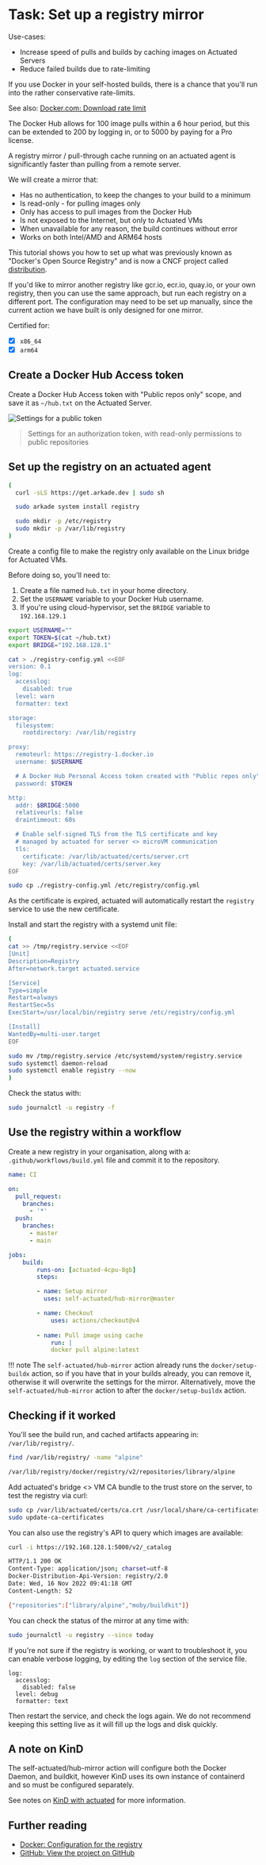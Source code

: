 # Task: Set up a registry mirror

Use-cases:

* Increase speed of pulls and builds by caching images on Actuated Servers
* Reduce failed builds due to rate-limiting

If you use Docker in your self-hosted builds, there is a chance that you'll run into the rather conservative rate-limits.

See also: [Docker.com: Download rate limit](https://docs.docker.com/docker-hub/download-rate-limit/)

The Docker Hub allows for 100 image pulls within a 6 hour period, but this can be extended to 200 by logging in, or to 5000 by paying for a Pro license.

A registry mirror / pull-through cache running on an actuated agent is significantly faster than pulling from a remote server.

We will create a mirror that:

* Has no authentication, to keep the changes to your build to a minimum
* Is read-only - for pulling images only
* Only has access to pull images from the Docker Hub
* Is not exposed to the Internet, but only to Actuated VMs
* When unavailable for any reason, the build continues without error
* Works on both Intel/AMD and ARM64 hosts

This tutorial shows you how to set up what was previously known as "Docker's Open Source Registry" and is now a CNCF project called [distribution](https://github.com/distribution/distribution).

If you'd like to mirror another registry like gcr.io, ecr.io, quay.io, or your own registry, then you can use the same approach, but run each registry on a different port. The configuration may need to be set up manually, since the current action we have built is only designed for one mirror.

Certified for:

- [x] `x86_64`
- [x] `arm64`

## Create a Docker Hub Access token

Create a Docker Hub Access token with "Public repos only" scope, and save it as `~/hub.txt` on the Actuated Server.

![Settings for a public token](/images/read-only-public-token.png)

> Settings for an authorization token, with read-only permissions to public repositories

## Set up the registry on an actuated agent

```bash
(
  curl -sLS https://get.arkade.dev | sudo sh

  sudo arkade system install registry

  sudo mkdir -p /etc/registry
  sudo mkdir -p /var/lib/registry
)
```

Create a config file to make the registry only available on the Linux bridge for Actuated VMs.

Before doing so, you'll need to:

1. Create a file named `hub.txt` in your home directory.
2. Set the `USERNAME` variable to your Docker Hub username.
3. If you're using cloud-hypervisor, set the `BRIDGE` variable to `192.168.129.1`

```bash
export USERNAME=""
export TOKEN=$(cat ~/hub.txt)
export BRIDGE="192.168.128.1"

cat > ./registry-config.yml <<EOF
version: 0.1
log:
  accesslog:
    disabled: true
  level: warn
  formatter: text

storage:
  filesystem:
    rootdirectory: /var/lib/registry

proxy:
  remoteurl: https://registry-1.docker.io
  username: $USERNAME

  # A Docker Hub Personal Access token created with "Public repos only" scope
  password: $TOKEN

http:
  addr: $BRIDGE:5000
  relativeurls: false
  draintimeout: 60s

  # Enable self-signed TLS from the TLS certificate and key
  # managed by actuated for server <> microVM communication
  tls:
    certificate: /var/lib/actuated/certs/server.crt
    key: /var/lib/actuated/certs/server.key
EOF

sudo cp ./registry-config.yml /etc/registry/config.yml
```

As the certificate is expired, actuated will automatically restart the `registry` service to use the new certificate.

Install and start the registry with a systemd unit file:

```bash
(
cat >> /tmp/registry.service <<EOF
[Unit]
Description=Registry
After=network.target actuated.service

[Service]
Type=simple
Restart=always
RestartSec=5s
ExecStart=/usr/local/bin/registry serve /etc/registry/config.yml

[Install]
WantedBy=multi-user.target
EOF

sudo mv /tmp/registry.service /etc/systemd/system/registry.service
sudo systemctl daemon-reload
sudo systemctl enable registry --now
)
```

Check the status with:

```bash
sudo journalctl -u registry -f
```

## Use the registry within a workflow

Create a new registry in your organisation, along with a: `.github/workflows/build.yml` file and commit it to the repository.

```yaml
name: CI

on:
  pull_request:
    branches:
      - '*'
  push:
    branches:
      - master
      - main

jobs:
    build:
        runs-on: [actuated-4cpu-8gb]
        steps:

        - name: Setup mirror
          uses: self-actuated/hub-mirror@master

        - name: Checkout
            uses: actions/checkout@v4
    
        - name: Pull image using cache
            run: |
            docker pull alpine:latest
```

!!! note
    The `self-actuated/hub-mirror` action already runs the `docker/setup-buildx` action, so if you have that in your builds already, you can remove it, otherwise it will overwrite the settings for the mirror. Alternatively, move the `self-actuated/hub-mirror` action to after the `docker/setup-buildx` action.

## Checking if it worked

You'll see the build run, and cached artifacts appearing in: `/var/lib/registry/`.

```bash
find /var/lib/registry/ -name "alpine"

/var/lib/registry/docker/registry/v2/repositories/library/alpine
```

Add actuated's bridge <> VM CA bundle to the trust store on the server, to test the registry via curl:

```bash
sudo cp /var/lib/actuated/certs/ca.crt /usr/local/share/ca-certificates/actuated-ca.crt
sudo update-ca-certificates
```

You can also use the registry's API to query which images are available:

```bash
curl -i https://192.168.128.1:5000/v2/_catalog

HTTP/1.1 200 OK
Content-Type: application/json; charset=utf-8
Docker-Distribution-Api-Version: registry/2.0
Date: Wed, 16 Nov 2022 09:41:18 GMT
Content-Length: 52

{"repositories":["library/alpine","moby/buildkit"]}
```

You can check the status of the mirror at any time with:

```bash
sudo journalctl -u registry --since today
```

If you're not sure if the registry is working, or want to troubleshoot it, you can enable verbose logging, by editing the `log` section of the service file.

```
log:
  accesslog:
    disabled: false
  level: debug
  formatter: text
```

Then restart the service, and check the logs again. We do not recommend keeping this setting live as it will fill up the logs and disk quickly.

## A note on KinD

The self-actuated/hub-mirror action will configure both the Docker Daemon, and buildkit, however KinD uses its own instance of containerd and so must be configured separately.

See notes on [KinD with actuated](/examples/kind) for more information.

## Further reading

* [Docker: Configuration for the registry](https://docs.docker.com/registry/configuration/)
* [GitHub: View the project on GitHub](https://github.com/distribution/distribution)
